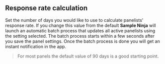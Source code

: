 ## Response rate calculation
Set the number of days you would like to use to calculate panelists' response rate. If you change this value from the default **Sample Ninja** will launch an automatic batch process that updates all active panelists using the setting selected. The batch process starts within a few seconds after you save the panel settings. Once the batch process is done you will get an instant notification in the app.

> For most panels the default value of 90 days is a good starting point.
